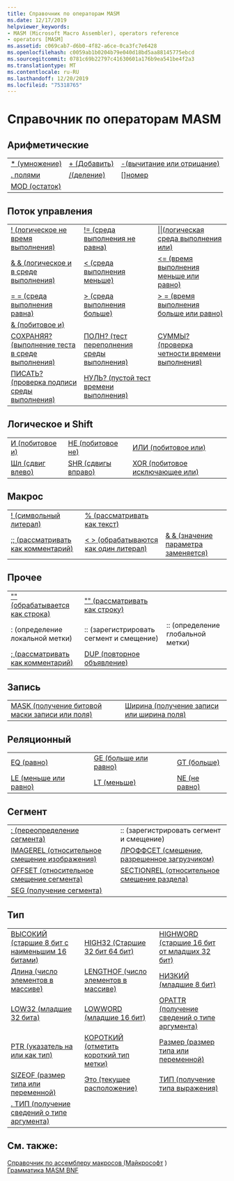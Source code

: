 ```yaml
---
title: Справочник по операторам MASM
ms.date: 12/17/2019
helpviewer_keywords:
- MASM (Microsoft Macro Assembler), operators reference
- operators [MASM]
ms.assetid: c069cab7-d6b0-4f82-a6ce-0ca3fc7e6428
ms.openlocfilehash: c0059ab1b0204b79e040d18bd5aa88145775ebcd
ms.sourcegitcommit: 0781c69b22797c41630601a176b9ea541be4f2a3
ms.translationtype: MT
ms.contentlocale: ru-RU
ms.lasthandoff: 12/20/2019
ms.locfileid: "75318765"
---
```

# <a name="masm-operators-reference"></a>Справочник по операторам MASM

## <a name="arithmetic"></a>Арифметические

||||
|-|-|-|
|[* (умножение)](operator-multiply.md)|[+ (Добавить)](operator-add.md)|[-(вычитание или отрицание)](operator-subtract-2.md)|
|[. полями](operator-dot.md)|[/(деление)](operator-subtract-1.md)|[&#91;&#93;номер](operator-brackets.md)|
|[MOD (остаток)](operator-mod.md)|||

## <a name="control-flow"></a>Поток управления

||||
|-|-|-|
|[\! (логическое не время выполнения)](operator-logical-not-masm-run-time.md)|[\!= (среда выполнения не равна)](operator-not-equal-masm.md)|[&#124;&#124;(логическая среда выполнения или)](operator-logical-or.md)|
|[& & (логическое и в среде выполнения)](operator-logical-and-masm-run-time.md)|[< (среда выполнения меньше)](operator-less-than-masm-run-time.md)|[\<= (время выполнения меньше или равно)](operator-less-or-equal-masm-run-time.md)|
|[= = (среда выполнения равна)](operator-equal-masm-run-time.md)|[> (среда выполнения больше)](operator-greater-than-masm-run-time.md)|[> = (время выполнения больше или равно)](operator-greater-or-equal-masm-run-time.md)|
|[& (побитовое и)](operator-bitwise-and.md)|||
|[СОХРАНЯЯ? (выполнение теста в среде выполнения)](operator-carry-q.md)|[ПОЛН? (тест переполнения среды выполнения)](operator-overflow-q.md)|[СУММЫ? (проверка четности времени выполнения)](operator-parity-q.md)|
|[ПИСАТЬ? (проверка подписи среды выполнения)](operator-sign-q.md)|[НУЛЬ? (пустой тест времени выполнения)](operator-zero-q.md)||

## <a name="logical-and-shift"></a>Логическое и Shift

||||
|-|-|-|
|[И (побитовое и)](operator-and.md)|[НЕ (побитовое не)](operator-not.md)|[ИЛИ (побитовое или)](operator-or.md)|
|[Шл (сдвиг влево)](operator-shl.md)|[SHR (сдвигы вправо)](operator-shr.md)|[XOR (побитовое исключающее или)](operator-xor.md)|

## <a name="macro"></a>Макрос

||||
|-|-|-|
|[\! (символьный литерал)](operator-logical-not-masm.md)|[% (рассматривать как текст)](operator-percent.md)||
|[;; (рассматривать как комментарий)](operator-semicolons.md)|[&lt; &gt; (обрабатываются как один литерал)](operator-literal.md)|[& & (значение параметра заменяется)](operator-logical-and-masm.md)|

## <a name="miscellaneous"></a>Прочее

||||
|-|-|-|
|["" (обрабатывается как строка)](operator-single-quote.md)|["" (рассматривать как строку)](operator-double-quote.md)||
|: (определение локальной метки)|:: (зарегистрировать сегмент и смещение)|:: (определение глобальной метки)|
|[; (рассматривать как комментарий)](operator-semicolon.md)|[DUP (повторное объявление)](operator-dup.md)||

## <a name="record"></a>Запись

|||
|-|-|
|[MASK (получение битовой маски записи или поля)](operator-mask.md)|[Ширина (получение записи или ширина поля)](operator-width.md)|

## <a name="relational"></a>Реляционный

||||
|-|-|-|
|[EQ (равно)](operator-eq.md)|[GE (больше или равно)](operator-ge.md)|[GT (больше)](operator-gt.md)|
|[LE (меньше или равно)](operator-le.md)|[LT (меньше)](operator-lt.md)|[NE (не равно)](operator-ne.md)|

## <a name="segment"></a>Сегмент

|||
|-|-|
|[: (переопределение сегмента)](operator-colon.md)|:: (зарегистрировать сегмент и смещение)|
|[IMAGEREL (относительное смещение изображения)](operator-imagerel.md)|[ЛРОФФСЕТ (смещение, разрешенное загрузчиком)](operator-lroffset.md)|
|[OFFSET (относительное смещение сегмента)](operator-offset.md)|[SECTIONREL (относительное смещение раздела)](operator-sectionrel.md)|
|[SEG (получение сегмента)](operator-seg.md)||

## <a name="type"></a>Тип

||||
|-|-|-|
|[ВЫСОКИЙ (старшие 8 бит с наименьшим 16 битами)](operator-high.md)|[HIGH32 (Старшие 32 бит 64 бит)](operator-high32.md)|[HIGHWORD (старшие 16 бит от младших 32 бит)](operator-highword.md)|
|[Длина (число элементов в массиве)](operator-length.md)|[LENGTHOF (число элементов в массиве)](operator-lengthof.md)|[НИЗКИЙ (младшие 8 бит)](operator-low.md)|
|[LOW32 (младшие 32 бита)](operator-low32.md)|[LOWWORD (младшие 16 бит)](operator-lowword.md)|[OPATTR (получение сведений о типе аргумента)](operator-opattr.md)|
|[PTR (указатель на или как тип)](operator-ptr.md)|[КОРОТКИЙ (отметить короткий тип метки)](operator-short.md)|[Размер (размер типа или переменной)](operator-size.md)|
|[SIZEOF (размер типа или переменной)](operator-sizeof.md)|[Это (текущее расположение)](operator-this.md)|[ТИП (получение типа выражения)](operator-type.md)|
|[. ТИП (получение сведений о типе аргумента)](operator-dot-type.md)|||

## <a name="see-also"></a>См. также:

[Справочник по ассемблеру макросов (Майкрософт](microsoft-macro-assembler-reference.md) )\
[Грамматика MASM BNF](masm-bnf-grammar.md)
